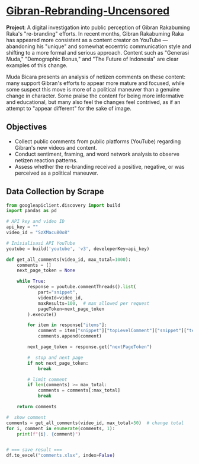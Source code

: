# [Gibran-Rebranding-Uncensored](https://www.mudabicara.id/kajian/re-branding-gibran-dari-bagi-bagi-susu-hingga-jadi-youtuber-sorot-wacana/)

**Project**: A digital investigation into public perception of Gibran Rakabuming Raka's "re-branding" efforts.
In recent months, Gibran Rakabuming Raka has appeared more consistent as a content creator on YouTube — abandoning his "unique" and somewhat eccentric communication style and shifting to a more formal and serious approach. Content such as "Generasi Muda," "Demographic Bonus," and "The Future of Indonesia" are clear examples of this change.

Muda Bicara presents an analysis of netizen comments on these content: many support Gibran's efforts to appear more mature and focused, while some suspect this move is more of a political maneuver than a genuine change in character. Some praise the content for being more informative and educational, but many also feel the changes feel contrived, as if an attempt to "appear different" for the sake of image.
## Objectives
- Collect public comments from public platforms (YouTube) regarding Gibran's new videos and content.
- Conduct sentiment, framing, and word network analysis to observe netizen reaction patterns.
- Assess whether the re-branding received a positive, negative, or was perceived as a political maneuver.

## Data Collection by Scrape
```py
from googleapiclient.discovery import build
import pandas as pd

# API key and video ID
api_key = ""
video_id = "SzXMacu80o8"

# Inisialisasi API YouTube 
youtube = build('youtube', 'v3', developerKey=api_key)

def get_all_comments(video_id, max_total=1000):
    comments = []
    next_page_token = None

    while True:
        response = youtube.commentThreads().list(
            part="snippet",
            videoId=video_id,
            maxResults=100,  # max allowed per request
            pageToken=next_page_token
        ).execute()

        for item in response["items"]:
            comment = item["snippet"]["topLevelComment"]["snippet"]["textDisplay"]
            comments.append(comment)

        next_page_token = response.get("nextPageToken")

        #  stop and next page
        if not next_page_token:
            break

        # limit comment
        if len(comments) >= max_total:
            comments = comments[:max_total]
            break

    return comments

#  show comment
comments = get_all_comments(video_id, max_total=50)  # change total 
for i, comment in enumerate(comments, 1):
    print(f"{i}. {comment}")


# === save result ===
df.to_excel("comments.xlsx", index=False)

```

